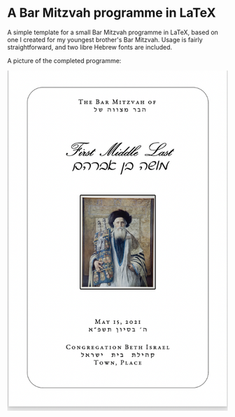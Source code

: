 # A Bar Mitzvah programme in LaTeX
A simple template for a small Bar Mitzvah programme in LaTeX, based on one I created for my youngest brother's Bar Mitzvah.  Usage is fairly straightforward, and two libre Hebrew fonts are included.

A picture of the completed programme:


![programme cover](https://github.com/ezgranet/bar-mitzvah-programme/blob/main/cover.png)

